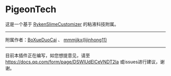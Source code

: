 # PigeonTech

这是一个基于 [RykenSlimeCustomizer](https://github.com/SlimefunReloadingProject/RykenSlimeCustomizer) 的粘液科技附属。

---

附属作者：[BoXueDuoCai](https://github.com/BoXueDuoCai) 、 [mmmjjkx(lijinhong11)](https://github.com/lijinhong11)

---

目前本插件正在编写，如您想提意见，请至 https://docs.qq.com/form/page/DSWlUdElCeVNDT2la 或issues进行建议，谢谢。

